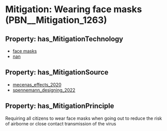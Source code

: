 # Mitigation: __Wearing face masks__ (PBN__Mitigation_1263)

## Property: has_MitigationTechnology

* [face masks](../Technology/PBN__Technology_342)
* [nan](../Technology/PBN__Technology_22)

## Property: has_MitigationSource

* [mecenas_effects_2020](../Article/PBN__Article_228)
* [spennemann_designing_2022](../Article/PBN__Article_149)

## Property: has_MitigationPrinciple

Requiring all citizens to wear face masks when going out to reduce the risk of airborne or close contact transmission of the virus

